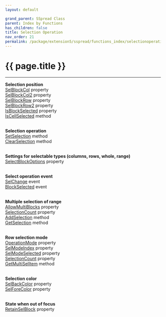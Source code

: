 ```yaml
---
layout: default

grand_parent: SSpread Class
parent: Index by Functions
has_children: false
title: Selection Operation
nav_order: 21
permalink: /package/extension5/sspread/functions_index/selectionoperation
---
```

# {{ page.title }}
---

**Selection position**<br>
[SelBlockCol](/package/extension5/sspread/properties/selblockcol) property<br>
[SelBlockCol2](/package/extension5/sspread/properties/selblockcol2) property<br>
[SelBlockRow](/package/extension5/sspread/properties/selblockrow) property<br>
[SelBlockRow2](/package/extension5/sspread/properties/selblockrow2) property<br>
[IsBlockSelected](/package/extension5/sspread/properties/isblockselected) property<br>
[IsCellSelected](/package/extension5/sspread/methods/iscellselected) method<br><br>

**Selection operation**<br>
[SetSelection](/package/extension5/sspread/methods/setselection) method<br>
[ClearSelection](/package/extension5/sspread/methods/clearselection) method<br><br>

**Settings for selectable types (columns, rows, whole, range)**<br>
[SelectBlockOptions](/package/extension5/sspread/properties/selectblockoptions) property<br><br>

**Select operation event**<br>
[SelChange](/package/extension5/sspread/events/selchange) event<br>
[BlockSelected](/package/extension5/sspread/events/blockselected) event<br><br>

**Multiple selection of range**<br>
[AllowMultiBlocks](/package/extension5/sspread/properties/allowmultiblocks) property<br>
[SelectionCount](/package/extension5/sspread/properties/selectioncount) property<br>
[AddSelection](/package/extension5/sspread/methods/addselection) method<br>
[GetSelection](/package/extension5/sspread/methods/getselection) method<br><br>

**Row selection mode**<br>
[OperationMode](/package/extension5/sspread/properties/operationmode) property<br>
[SelModeIndex](/package/extension5/sspread/properties/selmodeindex) property<br>
[SelModeSelected](/package/extension5/sspread/properties/selmodeselected) property<br>
[SelectionCount](/package/extension5/sspread/properties/selectioncount) property<br>
[GetMultiSelItem](/package/extension5/sspread/methods/getmultiselitem) method<br><br>

**Selection color**<br>
[SelBackColor](/package/extension5/sspread/properties/selbackcolor) property<br>
[SelForeColor](/package/extension5/sspread/properties/selforecolor) property<br><br>

**State when out of focus**<br>
[RetainSelBlock](/package/extension5/sspread/properties/retainselblock) property<br><br>